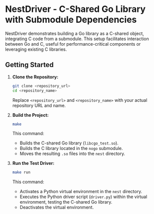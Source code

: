 # NestDriver - C-Shared Go Library with Submodule Dependencies

NestDriver demonstrates building a Go library as a C-shared object, integrating C code from a submodule. This setup facilitates interaction between Go and C, useful for performance-critical components or leveraging existing C libraries.

## Getting Started

1.  **Clone the Repository:**

    ```bash
    git clone <repository_url>
    cd <repository_name>
    ```

    Replace `<repository_url>` and `<repository_name>` with your actual repository URL and name.

2.  **Build the Project:**

    ```bash
    make
    ```

    This command:

    * Builds the C-shared Go library (`libcgo_test.so`).
    * Builds the C library located in the `nogo` submodule.
    * Moves the resulting `.so` files into the `nest` directory.

3.  **Run the Test Driver:**

    ```bash
    make run
    ```

    This command:

    * Activates a Python virtual environment in the `nest` directory.
    * Executes the Python driver script (`driver.py`) within the virtual environment, testing the C-shared Go library.
    * Deactivates the virtual environment.
